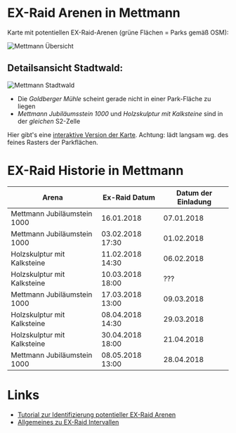 # EX-Raid Arenen in Mettmann

Karte mit potentiellen EX-Raid-Arenen (grüne Flächen = Parks gemäß OSM):

![Mettmann Übersicht](me_overview.png)

## Detailsansicht Stadtwald:

![Mettmann Stadtwald](me_stadtwald.png)

- Die _Goldberger Mühle_ scheint gerade nicht in einer Park-Fläche zu liegen
- _Mettmann Jubiläumsstein 1000_ und _Holzskulptur mit Kalksteine_ sind in der *gleichen* S2-Zelle

Hier gibt's eine [interaktive Version der Karte](http://bl.ocks.org/d/7f23238679709016bf8236eae521276d). Achtung: lädt langsam wg. des feines Rasters der Parkflächen.

# EX-Raid Historie in Mettmann

| Arena | Ex-Raid Datum | Datum der Einladung  |
| ------------- |-------------|-----|
| Mettmann Jubiläumstein 1000 | 16.01.2018 | 07.01.2018 |
| Mettmann Jubiläumstein 1000 | 03.02.2018 17:30 | 01.02.2018 |
| Holzskulptur mit Kalksteine | 11.02.2018 14:30 | 06.02.2018 |
| Holzskulptur mit Kalksteine | 10.03.2018 18:00 | ??? |
| Mettmann Jubiläumstein 1000 | 17.03.2018 13:00 | 09.03.2018 |
| Holzskulptur mit Kalksteine | 08.04.2018 14:30 | 29.03.2018 |
| Holzskulptur mit Kalksteine | 30.04.2018 18:00 | 21.04.2018 |
| Mettmann Jubiläumstein 1000 | 08.05.2018 13:00 | 28.04.2018 |


# Links
- [Tutorial zur Identifizierung potentieller EX-Raid Arenen](https://blog.codecentric.de/2018/02/ex-raid-arenen-pokemon-go/)
- [Allgemeines zu EX-Raid Intervallen](https://www.reddit.com/r/TheSilphRoad/comments/7qg8pf/updated_ex_raid_invites_pattern_recognition/)
